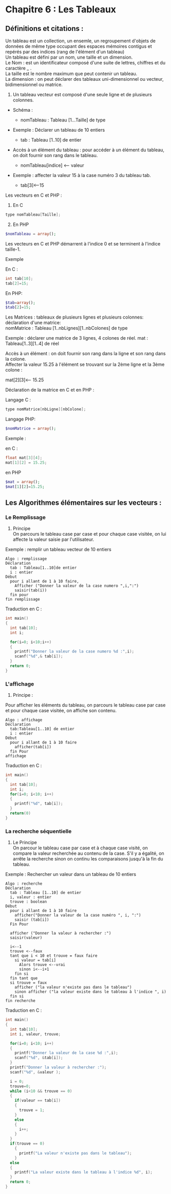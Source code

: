 # Chapitre 6 : Les Tableaux
## Définitions et citations :

Un tableau est un collection, un ensemle, un regroupement d'objets de données de même type occupant des espaces mémoires contigus et repérés par des indices (rang de l'élément d'un tableau)  
Un tableau est défini par un nom, une taille et un dimension.  
Le Nom : est un identificateur composé d'une suite de lettres, chiffres et du caractère _ .  
La taille est le nombre maximum que peut contenir un tableau.  
La dimension : on peut déclarer des tableaux uni-dimensionnel ou vecteur, bidimensionnel ou matrice.

1. Un tableau vecteur est composé d'une seule ligne et de plusieurs colonnes.   
  - Schéma :
    - nomTableau : Tableau [1...Taille] de type

  - Exemple : Déclarer un tableau de 10 entiers
    - tab : Tableau [1..10] de entier
  - Accès à un élément du tableau : pour accéder à un élément du tableau, on doit fournir son rang dans le tableau.
    - nomTableau[indice] <-- valeur
  - Exemple : affecter la valeur 15 à la case numéro 3 du tableau tab.
    - tab[3]<--15

Les vecteurs en C et PHP :

1. En C

```C
type nomTableau[Taille];
```
2. En PHP

```PHP
$nomTableau = array();
```
Les vecteurs en C et PHP démarrent à l'indice 0 et se terminent à l'indice taille-1.

Exemple

En C :
```C
int tab[10];
tab[2]=15;
```
En PHP:
```PHP
$tab=array();
$tab[2]=15;
```
Les Matrices : tableaux de plusieurs lignes et plusieurs colonnes:
déclaration d'une matrice:  
nomMatrice : Tableau [1..nbLignes][1..nbColones] de type

Exemple  : déclarer une matrice de 3 lignes, 4 colones de réel.
mat : Tableau[1..3][1..4] de réel  

Accès à un élément : on doit fournir son rang dans la ligne et son rang dans la colone.  
Affecter la valeur 15.25 à l'élément se trouvant sur la 2ème ligne et la 3ème colone :  

mat[2][3]<-- 15.25  

Déclaration de la matrice en C et en PHP :

Langage C :
```C
type nomMatrice[nbLigne][nbColone];
```
Langage PHP:
```PHP
$nomMatrice = array();
```

Exemple :

en C :  
```C
float mat[3][4];
mat[1][2] = 15.25;
```
en PHP
```PHP
$mat = array();
$mat[1][2]=15.25;
```

## Les Algorithmes élémentaires sur les vecteurs :  
### Le Remplissage
  1. Principe  
On parcours le tableau case par case et pour chaque case visitée, on lui affecte la valeur saisie par l'utilisateur.

Exemple : remplir un tableau vecteur de 10 entiers
```Algo
Algo : remplissage
Déclaration
  tab : Tableau[1..10]de entier
  i : entier
Début
  pour i allant de 1 à 10 faire,
    Afficher ("Donner la valeur de la case numero ",i,":")
    saisir(tab(i))
  fin pour
fin remplissage
```  

Traduction en C :

```C
int main()
{
  int tab[10];
  int i;

  for(i=0; i<10;i++)
  {
    printf("Donner la valeur de la case numero %d :",i);
    scanf("%d",& tab[i]);
  }
  return 0;
}
```
### L'affichage  

1. Principe :

Pour afficher les éléments du tableau, on parcours le tableau case par case et pour chaque case visitée, on affiche son contenu.

```Algorithmes
Algo : affichage
Déclaration
  tab:Tableau[1..10] de entier
  i : entier
Début
  pour i allant de 1 à 10 faire
    afficher(tab[i])
  fin Pour
affichage
```
Traduction en C :

```C
int main()
{
  int tab[10];
  int i;
  for(i=0; i<10; i++)
  {
    printf("%d", tab[i]);
  }
  return(0)
}
```

### La recherche séquentielle
1. Le Principe  
On parcour le tableau case par case et à chaque case visité, on compare la valeur recherchée au contenu de la case. S'il y a égalité, on arrête la recherche sinon on continu les comparaisons jusqu'à la fin du tableau.

Exemple : Rechercher un valeur dans un tableau de 10 entiers

```Algo
Algo : recherche
Déclaration
  tab : Tableau [1..10] de entier
  i, valeur : entier
  trouve : boolean
Début
  pour i allant de 1 à 10 faire
    afficher("Donner la valeur de la case numéro ", i, ":")
    saisir (tab[i])
  Fin Pour

  afficher ("Donner la valeur à rechercher :")
  saisir(valeur)

  i<--1
  trouve <--faux
  tant que i < 10 et trouve = faux faire
    si valeur = tab[i]
      Alors trouve <--vrai
      sinon i<--i+1
    fin si
  fin tant que
  si trouve = faux
    afficher ("la valeur n'existe pas dans le tableau")
    sinon afficher ("la valeur existe dans le tableau à l'indice ", i)
  fin si
fin recherche
```

Traduction en C :

```C
int main()
{
  int tab[10];
  int i, valeur, trouve;

  for(i=0; i<10; i++)
  {
    printf("Donner la valeur de la case %d :",i);
    scanf("%d", &tab[i]);
  }
  printf("Donner la valeur à rechercher :");
  scanf("%d", &valeur );

  i = 0;
  trouve=0;
  while (i<10 && trouve == 0)
  {
    if(valeur == tab[i])
    {
      trouve = 1;
    }
    else
    {
      i++;
    }
  }
  if(trouve == 0)
    {
      printf("La valeur n'existe pas dans le tableau");
    }
  else
  {
    printf("La valeur existe dans le tableau à l'indice %d", i);
  }
  return 0;
}
```
